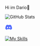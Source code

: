 Hi im Dario👋

![GitHub Stats](https://github-readme-stats.vercel.app/api?username=DarioStar999&theme=midnight-purple)

<div class "logo"
 <div style="text-align: ">
<a href="https://discord.gg/SJrUuDe2S2" target="_self"> 
   <img src="discord.png" alt="Discord" border="0"/> 
</a>
</div></div>


[![My Skills](https://skillicons.dev/icons?i=html,py,css,lua&theme=dark)](https://skillicons.dev)
